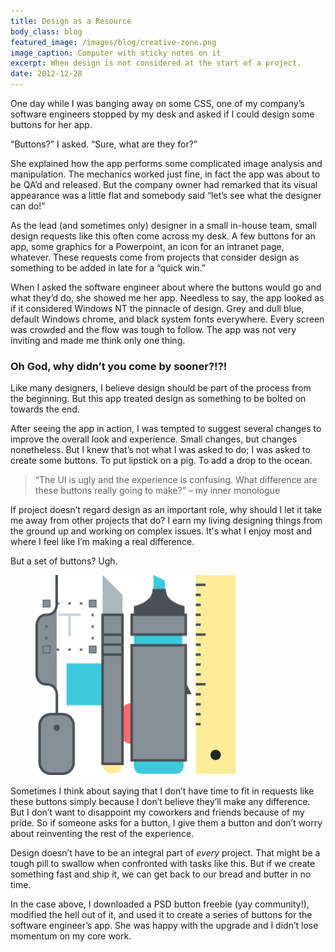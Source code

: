 ```yaml
---
title: Design as a Resource
body_class: blog
featured_image: /images/blog/creative-zone.png
image_caption: Computer with sticky notes on it
excerpt: When design is not considered at the start of a project.
date: 2012-12-28
---
```


One day while I was banging away on some CSS, one of my company’s software engineers stopped by my desk and asked if I could design some buttons for her app.

“Buttons?” I asked. “Sure, what are they for?”

She explained how the app performs some complicated image analysis and manipulation. The mechanics worked just fine, in fact the app was about to be QA’d and released. But the company owner had remarked that its visual appearance was a little flat and somebody said “let’s see what the designer can do!”

As the lead (and sometimes only) designer in a small in-house team, small design requests like this often come across my desk. A few buttons for an app, some graphics for a Powerpoint, an icon for an intranet page, whatever. These requests come from projects that consider design as something to be added in late for a “quick win.”

When I asked the software engineer about where the buttons would go and what they’d do, she showed me her app. Needless to say, the app looked as if it considered Windows NT the pinnacle of design. Grey and dull blue, default Windows chrome, and black system fonts everywhere. Every screen was crowded and the flow was tough to follow. The app was not very inviting and made me think only one thing.

### Oh God, why didn’t you come by sooner?!?!

Like many designers, I believe design should be part of the process from the beginning. But this app treated design as something to be bolted on towards the end.

After seeing the app in action, I was tempted to suggest several changes to improve the overall look and experience. Small changes, but changes nonetheless. But I knew that’s not what I was asked to do; I was asked to create some buttons. To put lipstick on a pig. To add a drop to the ocean.

> “The UI is ugly and the experience is confusing. What difference are these buttons really going to make?” &ndash; my inner monologue

If project doesn’t regard design as an important role, why should I let it take me away from other projects that do? I earn my living designing things from the ground up and working on complex issues. It's what I enjoy most and where I feel like I’m making a real difference.

But a set of buttons? Ugh.

<figure>
	<img src="/images/blog/design-tools.svg" alt="Design tools illustration." width="320" >
</figure>

Sometimes I think about saying that I don’t have time to fit in requests like these buttons simply because I don’t believe they’ll make any difference. But I don’t want to disappoint my coworkers and friends because of my pride. So if someone asks for a button, I give them a button and don’t worry about reinventing the rest of the experience.

Design doesn’t have to be an integral part of *every* project. That might be a tough pill to swallow when confronted with tasks like this. But if we create something fast and ship it, we can get back to our bread and butter in no time.

In the case above, I downloaded a PSD button freebie (yay community!), modified the hell out of it, and used it to create a series of buttons for the software engineer’s app. She was happy with the upgrade and I didn’t lose momentum on my core work.
